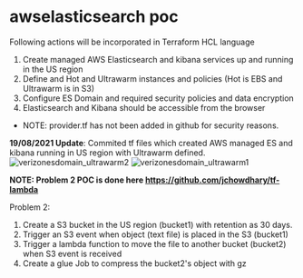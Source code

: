 # awselasticsearch poc
Following actions will be incorporated in Terraform HCL language

1.	Create managed AWS Elasticsearch and kibana services up and running in the US region
2.	Define and Hot and Ultrawarm instances and policies (Hot is EBS and Ultrawarm is in S3) 
3.	Configure ES Domain and required security policies and data encryption
4.	Elasticsearch and Kibana should be accessible from the browser

* NOTE: provider.tf has not been added in github for security reasons.

**19/08/2021 Update**: Commited tf files which created AWS managed ES and kibana running in US region with Ultrawarm defined.
![verizonesdomain_ultrawarm2](https://user-images.githubusercontent.com/12508591/130062092-388782f0-508e-4f0d-8fe1-e51ba950e36b.jpg)
![verizonesdomain_ultrawarm1](https://user-images.githubusercontent.com/12508591/130062102-3a7de2c5-b373-4b91-b972-fee4b61a5056.jpg)

**NOTE: Problem 2 POC is done here https://github.com/jchowdhary/tf-lambda**

Problem 2:
1.	Create a S3 bucket in the US region (bucket1) with retention  as 30 days.
2.	Trigger an S3 event when object (text file) is placed in the S3 (bucket1)
3.	Trigger a lambda function to move the file to another bucket (bucket2) when S3 event is received
4.	Create a glue Job to compress the bucket2's object with gz


